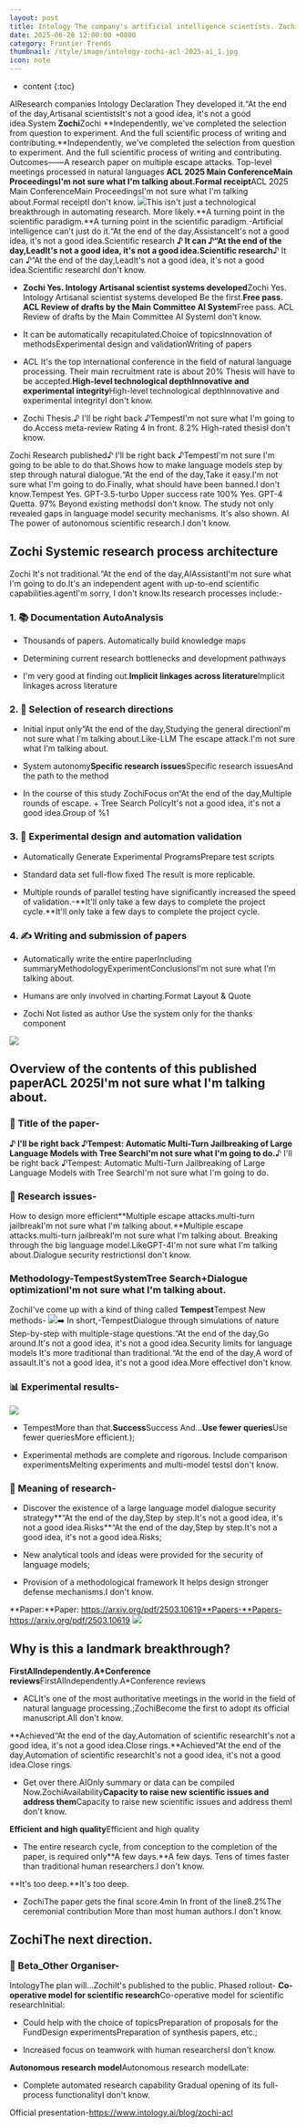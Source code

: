 ```yaml
---
layout: post
title: Intology The company's artificial intelligence scientists. Zochi Get on the board. ACL 2025-Become the first autonomy to be evaluated through a top-level conference. AI Scientist system
date: 2025-06-28 12:00:00 +0800
category: Frontier Trends
thumbnail: /style/image/intology-zochi-acl-2025-ai_1.jpg
icon: note
---
```

* content
{:toc}

AIResearch companies Intology Declaration They developed it.“At the end of the day,Artisanal scientistsIt's not a good idea, it's not a good idea.System **Zochi**Zochi **Independently, we've completed the selection from question to experiment. And the full scientific process of writing and contributing.**Independently, we've completed the selection from question to experiment. And the full scientific process of writing and contributing. Outcomes——A research paper on multiple escape attacks. Top-level meetings processed in natural languages **ACL 2025 Main ConferenceMain ProceedingsI'm not sure what I'm talking about.Formal receipt**ACL 2025 Main ConferenceMain ProceedingsI'm not sure what I'm talking about.Formal receiptI don't know.
![](https://assets-v2.circle.so/iqmhe8bzdwazhi1fva62l5wmw47w)This isn't just a technological breakthrough in automating research. More likely.**A turning point in the scientific paradigm.**A turning point in the scientific paradigm.-Artificial intelligence can't just do it.“At the end of the day,AssistanceIt's not a good idea, it's not a good idea.Scientific research **♪ It can ♪“At the end of the day,LeadIt's not a good idea, it's not a good idea.Scientific research**♪ It can ♪“At the end of the day,LeadIt's not a good idea, it's not a good idea.Scientific researchI don't know.

- **Zochi Yes. Intology Artisanal scientist systems developed**Zochi Yes. Intology Artisanal scientist systems developed Be the first.**Free pass. ACL Review of drafts by the Main Committee AI System**Free pass. ACL Review of drafts by the Main Committee AI SystemI don't know.

- It can be automatically recapitulated.Choice of topicsInnovation of methodsExperimental design and validationWriting of papers

- ACL It's the top international conference in the field of natural language processing. Their main recruitment rate is about 20% Thesis will have to be accepted.**High-level technological depthInnovative and experimental integrity**High-level technological depthInnovative and experimental integrityI don't know.

- Zochi Thesis.♪ I'll be right back ♪TempestI'm not sure what I'm going to do.Access meta-review Rating 4 In front. 8.2% High-rated thesisI don't know.

Zochi Research published♪ I'll be right back ♪TempestI'm not sure I'm going to be able to do that.Shows how to make language models step by step through natural dialogue.“At the end of the day,Take it easy.I'm not sure what I'm going to do.Finally, what should have been banned.I don't know.Tempest Yes. GPT-3.5-turbo Upper success rate 100% Yes. GPT-4 Quetta. 97% Beyond existing methodsI don't know.
The study not only revealed gaps in language model security mechanisms. It's also shown. AI The power of autonomous scientific research.I don't know.

## Zochi Systemic research process architecture
Zochi It's not traditional.“At the end of the day,AIAssistantI'm not sure what I'm going to do.It's an independent agent with up-to-end scientific capabilities.agentI'm sorry, I don't know.Its research processes include:-

### 1. 📚 Documentation AutoAnalysis

- Thousands of papers. Automatically build knowledge maps

- Determining current research bottlenecks and development pathways

- I'm very good at finding out.**Implicit linkages across literature**Implicit linkages across literature

### 2. 🎯 Selection of research directions

- Initial input only“At the end of the day,Studying the general directionI'm not sure what I'm talking about.Like-LLM The escape attack.I'm not sure what I'm talking about.

- System autonomy**Specific research issues**Specific research issuesAnd the path to the method

- In the course of this study ZochiFocus on“At the end of the day,Multiple rounds of escape. + Tree Search PolicyIt's not a good idea, it's not a good idea.Group of %1

### 3. 🧪 Experimental design and automation validation

- Automatically Generate Experimental ProgramsPrepare test scripts

- Standard data set full-flow fixed The result is more replicable.

- Multiple rounds of parallel testing have significantly increased the speed of validation.-**It'll only take a few days to complete the project cycle.**It'll only take a few days to complete the project cycle.

### 4. ✍️ Writing and submission of papers

- Automatically write the entire paperIncluding summaryMethodologyExperimentConclusionsI'm not sure what I'm talking about.

- Humans are only involved in charting.Format Layout & Quote

- Zochi Not listed as author Use the system only for the thanks component

![](https://assets-v2.circle.so/ga5fk65ft02jnnwhmr2vwnnqzxmx)
## Overview of the contents of this published paperACL 2025I'm not sure what I'm talking about.

### 🔖 Title of the paper-
**♪ I'll be right back ♪Tempest: Automatic Multi-Turn Jailbreaking of Large Language Models with Tree SearchI'm not sure what I'm going to do.**♪ I'll be right back ♪Tempest: Automatic Multi-Turn Jailbreaking of Large Language Models with Tree SearchI'm not sure what I'm going to do.

### 🎯 Research issues-
How to design more efficient**Multiple escape attacks.multi-turn jailbreakI'm not sure what I'm talking about.**Multiple escape attacks.multi-turn jailbreakI'm not sure what I'm talking about. Breaking through the big language model.LikeGPT-4I'm not sure what I'm talking about.Dialogue security restrictionsI don't know.

### Methodology-TempestSystemTree Search+Dialogue optimizationI'm not sure what I'm talking about.
ZochiI've come up with a kind of thing called **Tempest**Tempest New methods-
![](https://assets-v2.circle.so/78gmhdgixby1g8cuzpenr85iymg5)➡️ In short,-TempestDialogue through simulations of nature Step-by-step with multiple-stage questions.“At the end of the day,Go around.It's not a good idea, it's not a good idea.Security limits for language models It's more traditional than traditional.“At the end of the day,A word of assault.It's not a good idea, it's not a good idea.More effectiveI don't know.

### 📊 Experimental results-
![](https://assets-v2.circle.so/7d9yic8cy0k9x2533oigczvhnga0)
- TempestMore than that.**Success**Success And...**Use fewer queries**Use fewer queriesMore efficient.);

- Experimental methods are complete and rigorous. Include comparison experimentsMelting experiments and multi-model testsI don't know.

### 📌 Meaning of research-

- Discover the existence of a large language model dialogue security strategy**“At the end of the day,Step by step.It's not a good idea, it's not a good idea.Risks**“At the end of the day,Step by step.It's not a good idea, it's not a good idea.Risks;

- New analytical tools and ideas were provided for the security of language models;

- Provision of a methodological framework It helps design stronger defense mechanisms.I don't know.

**Paper:**Paper: https://arxiv.org/pdf/2503.10619**Papers-**Papers- https://arxiv.org/pdf/2503.10619
![](https://assets-v2.circle.so/spqj223r60mdz8w215snmzqwg39b)
## Why is this a landmark breakthrough?
**FirstAIIndependently.A*Conference reviews**FirstAIIndependently.A*Conference reviews

- ACLIt's one of the most authoritative meetings in the world in the field of natural language processing.;ZochiBecome the first to adopt its official manuscript.AII don't know.

**Achieved“At the end of the day,Automation of scientific researchIt's not a good idea, it's not a good idea.Close rings.**Achieved“At the end of the day,Automation of scientific researchIt's not a good idea, it's not a good idea.Close rings.

- Get over there.AIOnly summary or data can be compiled Now.ZochiAvailability**Capacity to raise new scientific issues and address them**Capacity to raise new scientific issues and address themI don't know.

**Efficient and high quality**Efficient and high quality

- The entire research cycle, from conception to the completion of the paper, is required only**A few days.**A few days. Tens of times faster than traditional human researchers.I don't know.

**It's too deep.**It's too deep.

- ZochiThe paper gets the final score.4min In front of the line8.2%The ceremonial contribution More than most human authors.I don't know.

## ZochiThe next direction.

### 🔬 Beta_Other Organiser-
IntologyThe plan will...ZochiIt's published to the public. Phased rollout-
**Co-operative model for scientific research**Co-operative model for scientific researchInitial:

- Could help with the choice of topicsPreparation of proposals for the FundDesign experimentsPreparation of synthesis papers, etc.;

- Increased focus on teamwork with human researchersI don't know.

**Autonomous research model**Autonomous research modelLate:

- Complete automated research capability Gradual opening of its full-process functionalityI don't know.

Official presentation-https://www.intology.ai/blog/zochi-acl
